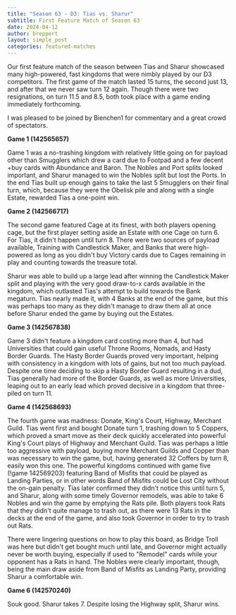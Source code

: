 ```yaml
---
title: "Season 63 - D3: Tias vs. Sharur"
subtitle: First Feature Match of Season 63
date: 2024-04-12
author: breppert
layout: simple_post
categories: featured-matches
---
```

Our first feature match of the season between Tias and Sharur showcased many high-powered, fast kingdoms that were nimbly played by our D3 competitors. The first game of the match lasted 15 turns, the second just 13, and after that we never saw turn 12 again. Though there were two resignations, on turn 11.5 and 8.5, both took place with a game ending immediately forthcoming.

I was pleased to be joined by Bienchen1 for commentary and a great crowd of spectators.

**Game 1 (142565657)**

Game 1 was a no-trashing kingdom with relatively little going on for payload other than Smugglers which drew a card due to Footpad and a few decent +buy cards with Abundance and Baron. The Nobles and Port splits looked important, and Sharur managed to win the Nobles split but lost the Ports. In the end Tias built up enough gains to take the last 5 Smugglers on their final turn, which, because they were the Obelisk pile and along with a single Estate, rewarded Tias a one-point win.

**Game 2 (142566717)**

The second game featured Cage at its finest, with both players opening cage, but the first player setting aside an Estate with one Cage on turn 6. For Tias, it didn't happen until turn 8. There were two sources of payload available, Training with Candlestick Maker, and Banks that were high-powered as long as you didn't buy Victory cards due to Cages remaining in play and counting towards the treasure total.

Sharur was able to build up a large lead after winning the Candlestick Maker split and playing with the very good draw-to-x cards available in the kingdom, which outlasted Tias's attempt to build towards the Bank megaturn. Tias nearly made it, with 4 Banks at the end of the game, but this was perhaps too many as they didn't manage to draw them all at once before Sharur ended the game by buying out the Estates.

**Game 3 (142567838)**

Game 3 didn't feature a kingdom card costing more than 4, but had Universities that could gain useful Throne Rooms, Nomads, and Hasty Border Guards. The Hasty Border Guards proved very important, helping with consistency in a kingdom with lots of gains, but not too much payload. Despite one time deciding to skip a Hasty Border Guard resulting in a dud, Tias generally had more of the Border Guards, as well as more Universities, leaping out to an early lead which proved decisive in a kingdom that three-piled on turn 11.

**Game 4 (142568693)**

The fourth game was madness: Donate, King's Court, Highway, Merchant Guild. Tias went first and bought Donate turn 1, trashing down to 5 Coppers, which proved a smart move as their deck quickly accelerated into powerful King's Court plays of Highway and Merchant Guild. Tias was perhaps a little too aggressive with payload, buying more Merchant Guilds and Copper than was necessary to win the game, but, having generated 32 Coffers by turn 8, easily won this one. 
The powerful kingdoms continued with game five (!game 142569203) featuring Band of Misfits that could be played as Landing Parties, or in other words Band of Misfits could be Lost City without the on-gain penalty. Tias later confirmed they didn't notice this until turn 5, and Sharur, along with some timely Governor remodels, was able to take 6 Nobles and win the game by emptying the Rats pile. Both players took Rats that they didn't quite manage to trash out, as there were 13 Rats in the decks at the end of the game, and also took Governor in order to try to trash out Rats.

There were lingering questions on how to play this board, as Bridge Troll was here but didn't get bought much until late, and Governor might actually never be worth buying, especially if used to "Remodel" cards while your opponent has a Rats in hand. The Nobles were clearly important, though, being the main draw aside from Band of Misfits as Landing Party, providing Sharur a comfortable win.

**Game 6 (142570240)** 

Souk good. Sharur takes 7. Despite losing the Highway split, Sharur wins.